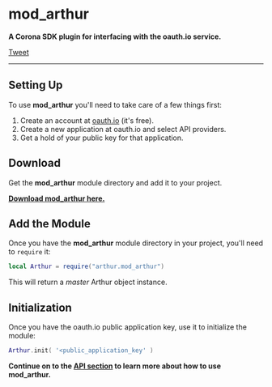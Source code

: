 # mod_arthur

__A Corona SDK plugin for interfacing with the oauth.io service.__

<a href="https://twitter.com/share" class="twitter-share-button" data-via="develephant" data-size="large" data-hashtags="oauth">Tweet</a>
<script>!function(d,s,id){var js,fjs=d.getElementsByTagName(s)[0],p=/^http:/.test(d.location)?'http':'https';if(!d.getElementById(id)){js=d.createElement(s);js.id=id;js.src=p+'://platform.twitter.com/widgets.js';fjs.parentNode.insertBefore(js,fjs);}}(document, 'script', 'twitter-wjs');</script>

---

## Setting Up

To use __mod_arthur__ you'll need to take care of a few things first:

1. Create an account at [oauth.io](https://oauth.io) (it's free).
1. Create a new application at oauth.io and select API providers.
1. Get a hold of your public key for that application.

## Download

Get the __mod_arthur__ module directory and add it to your project.

__[Download mod_arthur here.](/#)__

## Add the Module

Once you have the __mod_arthur__ module directory in your project, you'll need to `require` it:

```lua
local Arthur = require("arthur.mod_arthur")
```

This will return a _master_ Arthur object instance.

## Initialization

Once you have the oauth.io public application key, use it to initialize the module:

```lua
Arthur.init( '<public_application_key' )
```

__Continue on to the [API section](/api) to learn more about how to use mod_arthur.__
